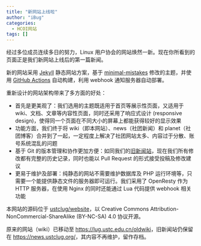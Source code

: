 ```yaml
---
title: "新网站上线啦"
author: "iBug"
categories:
  - HCOI网站
tags: []
---
```


经过多位成员连续多日的努力，Linux 用户协会的网站焕然一新。现在你所看到的页面正是我们新网站上线后的第一篇新闻。

新的网站采用 [Jekyll](https://jekyllrb.com/) 静态网站方案，基于 [minimal-mistakes](https://github.com/mmistakes/minimal-mistakes) 修改的主题，并使用 [GitHub Actions](https://github.com/features/actions) 自动构建，利用 webhook 通知服务器自动部署。

重新设计的网站架构带来了多方面的好处：

- 首先是更美观了：我们选用的主题既适用于首页等展示性页面，又适用于 wiki、文档、文章等内容性页面，同时还采用了响应式设计 (responsive design)，使得同一个页面在不同大小的屏幕上都能获得较好的显示效果
- 功能方面，我们终于将 wiki（即本网站）、news（社团新闻）和 planet（社团博客）合并到了一起，一定程度上解决了社团网站太多、内容过于分散、账号系统混乱的问题
- 基于 Git 的版本管理和协作更加方便：如同我们的[旧新闻站](https://github.com/ustclug/news)，现在我们所有修改都有完整的历史记录，同时也能以 Pull Request 的形式接受投稿及修改建议
- 更易于维护及部署：纯静态的网站不需要维护数据库及 PHP 运行环境等，只需要一个能提供静态文件的服务器即可运行。我们采用了 OpenResty 作为 HTTP 服务器，在使用 Nginx 的同时还能通过 Lua 代码提供 webhook 相关功能

本网站的源码位于 [ustclug/website](https://github.com/ustclug/website)，以 Creative Commons Attribution-NonCommercial-ShareAlike (BY-NC-SA) 4.0 协议开源。

原来的网站（wiki）已移动至 <https://lug.ustc.edu.cn/oldwiki>，旧新闻站仍保留在 <https://news.ustclug.org/>，其内容不再维护，留作存档。
